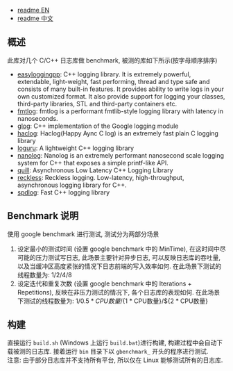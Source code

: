* [readme EN](./README.md)
* [readme 中文](./README_cn.md)

## 概述
此库对几个 C/C++ 日志库做 benchmark, 被测的库如下所示(按字母顺序排序)  
* [easyloggingpp](https://github.com/abumq/easyloggingpp): C++ logging library. It is extremely powerful, extendable, light-weight, fast performing, thread and type safe and consists of many built-in features. It provides ability to write logs in your own customized format. It also provide support for logging your classes, third-party libraries, STL and third-party containers etc.
* [fmtlog](https://github.com/MengRao/fmtlog): fmtlog is a performant fmtlib-style logging library with latency in nanoseconds.
* [glog](https://github.com/google/glog): C++ implementation of the Google logging module
* [haclog](https://github.com/MuggleWei/haclog): Haclog(Happy Aync C log) is an extremely fast plain C logging library
* [loguru](https://github.com/emilk/loguru): A lightweight C++ logging library
* [nanolog](https://github.com/PlatformLab/NanoLog): Nanolog is an extremely performant nanosecond scale logging system for C++ that exposes a simple printf-like API. 
* [quill](https://github.com/odygrd/quill): Asynchronous Low Latency C++ Logging Library
* [reckless](https://github.com/mattiasflodin/reckless/tree/master): Reckless logging. Low-latency, high-throughput, asynchronous logging library for C++.
* [spdlog](https://github.com/gabime/spdlog): Fast C++ logging library

## Benchmark 说明
使用 google benchmark 进行测试, 测试分为两部分场景
1. 设定最小的测试时间 (设置 google benchmark 中的 MinTime), 在这时间中尽可能的压力测试写日志, 此场景主要针对异步日志, 可以反映日志库的吞吐量, 以及当缓冲区高度紧张的情况下日志前端的写入效率如何. 在此场景下测试的线程数量为: 1/2/4/8
2. 设定迭代和重复次数 (设置 google benchmark 中的 Iterations + Repetitions), 反映在非压力测试的情况下, 各个日志库的表现如何. 在此场景下测试的线程数量为: 1/${0.5 * CPU数量}/${1 * CPU数量}/${2 * CPU数量}

## 构建
直接运行 `build.sh` (Windows 上运行 `build.bat`)进行构建, 构建过程中会自动下载被测的日志库. 接着运行 `bin` 目录下以 `gbenchmark_` 开头的程序进行测试.  
注意: 由于部分日志库并不支持所有平台, 所以仅在 Linux 能够测试所有的日志库.  
